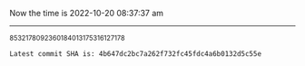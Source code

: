 Now the time is 2022-10-20 08:37:37 am

---

<small>8532178092360184013175316127178</small>

```txt
Latest commit SHA is: 4b647dc2bc7a262f732fc45fdc4a6b0132d5c55e
```
